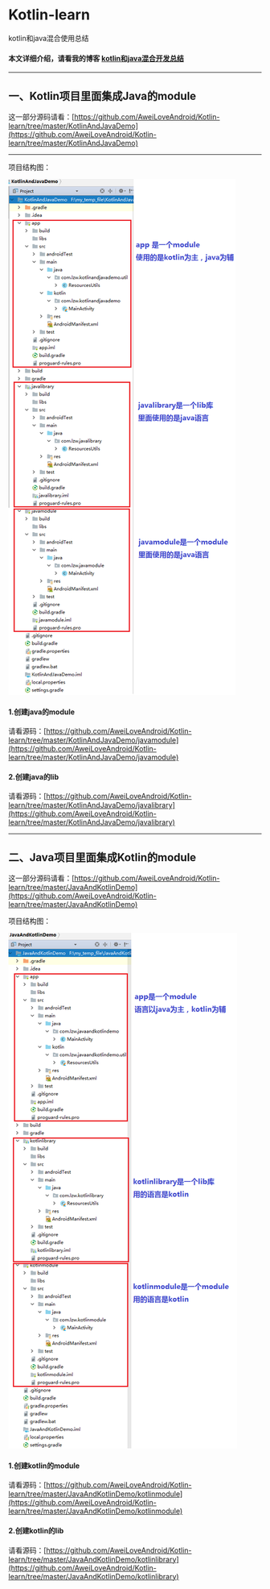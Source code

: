 # Kotlin-learn
kotlin和java混合使用总结

#### 本文详细介绍，请看我的博客 [kotlin和java混合开发总结](https://www.jianshu.com/p/9220227cdfb3)


----

## 一、Kotlin项目里面集成Java的module

这一部分源码请看：[https://github.com/AweiLoveAndroid/Kotlin-learn/tree/master/KotlinAndJavaDemo](https://github.com/AweiLoveAndroid/Kotlin-learn/tree/master/KotlinAndJavaDemo)

----

项目结构图：



![](https://github.com/AweiLoveAndroid/Kotlin-learn/blob/master/pics/KotlinAndJavaDemo%E6%96%87%E4%BB%B6%E7%BB%93%E6%9E%84%E5%9B%BE.png?raw=true)



#### 1.创建java的module

请看源码：[https://github.com/AweiLoveAndroid/Kotlin-learn/tree/master/KotlinAndJavaDemo/javamodule](https://github.com/AweiLoveAndroid/Kotlin-learn/tree/master/KotlinAndJavaDemo/javamodule)

#### 2.创建java的lib

请看源码：[https://github.com/AweiLoveAndroid/Kotlin-learn/tree/master/KotlinAndJavaDemo/javalibrary](https://github.com/AweiLoveAndroid/Kotlin-learn/tree/master/KotlinAndJavaDemo/javalibrary)

----



## 二、Java项目里面集成Kotlin的module

这一部分源码请看：[https://github.com/AweiLoveAndroid/Kotlin-learn/tree/master/JavaAndKotlinDemo](https://github.com/AweiLoveAndroid/Kotlin-learn/tree/master/JavaAndKotlinDemo)

项目结构图：



![](https://github.com/AweiLoveAndroid/Kotlin-learn/blob/master/pics/JavaAndKotlinDemo%E6%96%87%E4%BB%B6%E7%BB%93%E6%9E%84%E5%9B%BE.png?raw=true)



#### 1.创建kotlin的module

请看源码：[https://github.com/AweiLoveAndroid/Kotlin-learn/tree/master/JavaAndKotlinDemo/kotlinmodule](https://github.com/AweiLoveAndroid/Kotlin-learn/tree/master/JavaAndKotlinDemo/kotlinmodule)

#### 2.创建kotlin的lib

请看源码：[https://github.com/AweiLoveAndroid/Kotlin-learn/tree/master/JavaAndKotlinDemo/kotlinlibrary](https://github.com/AweiLoveAndroid/Kotlin-learn/tree/master/JavaAndKotlinDemo/kotlinlibrary)

